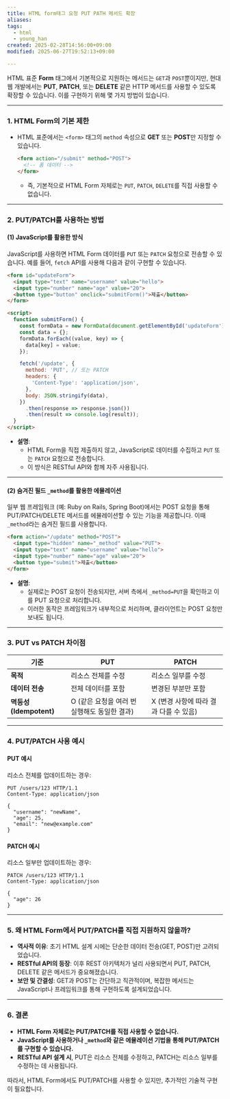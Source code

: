 ```yaml
---
title: HTML form태그 요청 PUT PATH 메서드 확장
aliases: 
tags:
  - html
  - young_han
created: 2025-02-28T14:56:00+09:00
modified: 2025-06-27T19:52:13+09:00

---
```

HTML 표준  **Form** 태그에서 기본적으로 지원하는 메서드는 `GET`과 `POST`뿐이지만, 현대 웹 개발에서는 **PUT**, **PATCH**, 또는 **DELETE** 같은 HTTP 메서드를 사용할 수 있도록 확장할 수 있습니다. 이를 구현하기 위해 몇 가지 방법이 있습니다.

---

### 1. **HTML Form의 기본 제한**
- HTML 표준에서는 `<form>` 태그의 `method` 속성으로 **GET** 또는 **POST**만 지정할 수 있습니다.

  ```html
  <form action="/submit" method="POST">
    <!-- 폼 데이터 -->
  </form>
  ```

  - 즉, 기본적으로 HTML Form 자체로는 `PUT`, `PATCH`, `DELETE`를 직접 사용할 수 없습니다.

---

### 2. **PUT/PATCH를 사용하는 방법**
#### **(1) JavaScript를 활용한 방식**
JavaScript를 사용하면 HTML Form 데이터를 `PUT` 또는 `PATCH` 요청으로 전송할 수 있습니다. 예를 들어, `fetch` API를 사용해 다음과 같이 구현할 수 있습니다.

```html
<form id="updateForm">
  <input type="text" name="username" value="hello">
  <input type="number" name="age" value="20">
  <button type="button" onclick="submitForm()">제출</button>
</form>

<script>
  function submitForm() {
    const formData = new FormData(document.getElementById('updateForm'));
    const data = {};
    formData.forEach((value, key) => {
      data[key] = value;
    });

    fetch('/update', {
      method: 'PUT', // 또는 PATCH
      headers: {
        'Content-Type': 'application/json',
      },
      body: JSON.stringify(data),
    })
      .then(response => response.json())
      .then(result => console.log(result));
  }
</script>
```

- **설명**:
  - HTML Form을 직접 제출하지 않고, JavaScript로 데이터를 수집하고 `PUT` 또는 `PATCH` 요청으로 전송합니다.
  - 이 방식은 RESTful API와 함께 자주 사용됩니다.

---

#### **(2) 숨겨진 필드 `_method`를 활용한 에뮬레이션**
일부 웹 프레임워크 (예: Ruby on Rails, Spring Boot)에서는 POST 요청을 통해 PUT/PATCH/DELETE 메서드를 에뮬레이션할 수 있는 기능을 제공합니다. 이때 `_method`라는 숨겨진 필드를 사용합니다.

```html
<form action="/update" method="POST">
  <input type="hidden" name="_method" value="PUT">
  <input type="text" name="username" value="hello">
  <input type="number" name="age" value="20">
  <button type="submit">제출</button>
</form>
```

- **설명**:
  - 실제로는 POST 요청이 전송되지만, 서버 측에서 `_method=PUT`을 확인하고 이를 PUT 요청으로 처리합니다.
  - 이러한 동작은 프레임워크가 내부적으로 처리하며, 클라이언트는 POST 요청만 보내도 됩니다.

---

### 3. **PUT vs PATCH 차이점**
| **기준**         | **PUT**                                | **PATCH**                              |
|------------------|----------------------------------------|----------------------------------------|
| **목적**         | 리소스 전체를 수정                    | 리소스 일부를 수정                     |
| **데이터 전송**   | 전체 데이터를 포함                   | 변경된 부분만 포함                    |
| **멱등성(Idempotent)** | O (같은 요청을 여러 번 실행해도 동일한 결과) | X (변경 사항에 따라 결과 다를 수 있음) |

---

### 4. **PUT/PATCH 사용 예시**
#### **PUT 예시**
리소스 전체를 업데이트하는 경우:

```http
PUT /users/123 HTTP/1.1
Content-Type: application/json

{
  "username": "newName",
  "age": 25,
  "email": "new@example.com"
}
```

#### **PATCH 예시**
리소스 일부만 업데이트하는 경우:

```http
PATCH /users/123 HTTP/1.1
Content-Type: application/json

{
  "age": 26
}
```

---

### 5. **왜 HTML Form에서 PUT/PATCH를 직접 지원하지 않을까?**
- **역사적 이유**: 초기 HTML 설계 시에는 단순한 데이터 전송(GET, POST)만 고려되었습니다.
- **RESTful API의 등장**: 이후 REST 아키텍처가 널리 사용되면서 PUT, PATCH, DELETE 같은 메서드가 중요해졌습니다.
- **보안 및 간결성**: GET과 POST는 간단하고 직관적이며, 복잡한 메서드는 JavaScript나 프레임워크를 통해 구현하도록 설계되었습니다.

---

### 6. **결론**
- **HTML Form 자체로는 PUT/PATCH를 직접 사용할 수 없습니다.**
- **JavaScript를 사용하거나 `_method`와 같은 에뮬레이션 기법을 통해 PUT/PATCH를 구현할 수 있습니다.**
- **RESTful API 설계 시**, PUT은 리소스 전체를 수정하고, PATCH는 리소스 일부를 수정하는 데 사용됩니다.

따라서, HTML Form에서도 PUT/PATCH를 사용할 수 있지만, 추가적인 기술적 구현이 필요합니다.